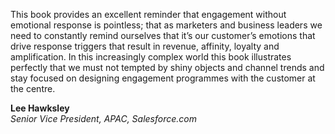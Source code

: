 This book provides an excellent reminder that engagement without emotional response is pointless; that as marketers and business leaders we need to constantly remind ourselves that it’s our customer’s emotions that drive response triggers that result in revenue, affinity, loyalty and amplification. In this increasingly complex world this book illustrates perfectly that we must not tempted by shiny objects and channel trends and stay focused on designing engagement programmes with the customer at the centre.


**Lee Hawksley**<br>
_Senior Vice President, APAC, Salesforce.com_

